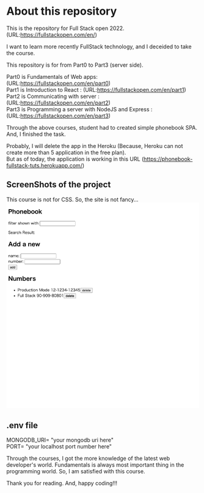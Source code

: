 # About this repository

This is the repository for Full Stack open 2022. 
(URL:https://fullstackopen.com/en/)

I want to learn more recently FullStack technology, and I deceided to take the course.

This repository is for from Part0 to Part3 (server side).

Part0 is Fundamentals of Web apps: (URL:https://fullstackopen.com/en/part0) <br/>
Part1 is Introduction to React : (URL:https://fullstackopen.com/en/part1) <br/>
Part2 is Communicating with server : (URL:https://fullstackopen.com/en/part2) <br/>
Part3 is Programming a server with NodeJS and Express : (URL:https://fullstackopen.com/en/part3) <br/>

Through the above courses, student had to created simple phonebook SPA.
And, I finished the task.

Probably, I will delete the app in the Heroku (Because, Heroku can not create more than 5 application in the free plan). <br/>
But as of today, the application is working in this URL (https://phonebook-fullstack-tuts.herokuapp.com/)

## ScreenShots of the project
This course is not for CSS. So, the site is not fancy...
<img src="./screenshot.png"/>


## .env file

MONGODB_URI= "your mongodb uri here" </br>
PORT= "your localhost port number here"

Through the courses, I got the more knowledge of the latest web developer's world.
Fundamentals is always most important thing in the programming world.
So, I am satisfied with this course.

Thank you for reading.
And, happy coding!!!
